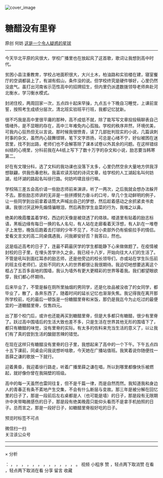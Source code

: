 ![cover_image](https://mmbiz.qpic.cn/mmbiz_jpg/OJNrVQetduoKM3APRJOJxgQ9kK1LibXDrs4BuqnN5icjlrUia8N35eiaJHGGVYJFABSANLxIaic2eHrdh6IvAv6boJg/0?wx_fmt=jpeg)

#  糖醋没有里脊

原创  何妨  [ 这是一个令人疑惑的星球 ](javascript:void\(0\);)

__ _ _ _ _

今天华北平原的风很大，学校广播里也在放起风了这首歌，歌词让我想到高中时代。

贫困小县注重教育，学校占地面积很大，大兴土木，柏油路和实验楼在建，寝室餐厅的空调都装上了，有湖有假山，条件没的说。但学校终究是硬件够好，心里仍然没底气。虽打出河南省示范性高中的招牌招生，但内里仍派遣数拨领导老师奔赴河北衡水，学习衡水模式。

封闭住校，两周回家一次，五点四十起床早操，九点五十下晚自习睡觉，上课前宣誓，按照考生成绩分层次，清北班实验班平行班，我都记忆犹新。

很不巧我是高中里很平庸的那种，高不成低不就，除了能写写文章投投稿聊表自己情绪外，是不显眼的存在，高中三年难免内心孤独。学校的秩序井然，环境优美，可我内心狂热但无以言说。那时候我很愤青，读了几部批判现实的小说，几篇讽刺时事的杂文，虽然内心鼓舞铿锵，笔下文字昂扬，可总是心绪不宁，好似被困在迷宫里，找不到出路，老师们也不会解答除了课本试卷以外其余的问题。在这样错综纠结的心境里，分科前我在A4纸上写下了数十万字的杂文和小说，励志要当韩寒第二。

好在有文理分科，选了文科的我功课也没落下太多，心里仍然空余大量地方供我浮想联翩，供我伤春悲秋。我喜欢读苏轼的诗词文章，给学校的人工湖起名叫何妨湖，给环湖的路起名叫徐行路。何妨吟啸且徐行嘛。

学校隔三差五会高价请一些励志师前来演讲，听了一两次，之后我就会想办法躲开不去。那些励志师讲的无非是一些拼搏努力奋斗的口号，举几个生动鲜明的例子，让一些同学到台前拿着话筒大声喊出自己的梦想，然后趁着感动之余抓紧卖书卖课。我很讨厌这种先煽情骗眼泪，然后再割学生韭菜的行为，我嗤之以鼻。

绝美的晚霞覆盖着学校，西边的天像是被烧透了的烙铁。楼道里有贴着的励志标语，黑板边缘有每日一换的名人名句，有人站在走廊看着天浮想，有人趴在一堆卷子上发愁，晚饭后跑着去打球的少年不见了，不过小卖部外仍有偷偷拉手的情侣。爱看文言文的高二同桌偶遇我，问我卿安好否？我答曰，然也。

这是临近高考的日子了，连最不羁最厌学的学生都能静下心来做做题了。在疫情被封校的日子里，在埋头苦学许久之余，我已经十八岁，开始向往大人们的生活了。不管是吼叫到面红耳赤的励志师，还是他旁边的校长领导们，亦或站在学生队伍前的班主任老师们，这些不同的大人的世界都很让我很期待。我迫切地想要逃离这个框占了五百多亩地的围墙，我认为墙外有更大更精彩的世界等着我。我们都望眼欲穿，我们都心怀期待。

后来毕业了，不管是躲在厕所里抽烟的男同学，还是化妆品被没收了的女同学，都毕业了，散了，各奔东西了，随着时间的延长记忆也渐渐失焦。我记得我在离开那所学校前，吃的最后一顿饭是一份糖醋里脊和米饭，那仍是我迄今为止吃过的最便宜的一道糖醋里脊，仅售四元。

出了那个校门后，或许也还能再买到糖醋里脊，但是大多都只有糖醋，很少有里脊了。跃过高中围墙后的生活大致也差不多，只是生活在世界其他无形的围墙下了，都只有糖醋的味觉，没有里脊的实际。有太多的佐料来充当生活的意义了，以让我们有了真的尝到生活的酸甜苦辣的错觉。

在现在这样只有糖醋没有里脊的日子里，我想起来了高中的一个下午。下午五点四十五下课前，同桌会问我说想听啥歌，今天她在广播站值班。我笑着说你随便找一首薛之谦的歌放一下就行。

迎着黄昏，我迎着徐行路走，听着广播里薛之谦在唱，所以到哪里都像快乐被燃起，就好像你曾在我隔壁的班级。

高中的每一天虽然也雷同往复，但不是千篇一律，而是自然而然。我知道我和身边人的青春正有条不紊地产生交集，不会有什么断层与变故。那三年是被分解在回忆里的日子了，那是一段前后左右桌都是人（也可能是墙）的日子，那是段有无限期许中夹带略微感伤的日子，那是段有绝美晚霞只能仰头看而不是拿手机拍照的日子。总而言之，那是一段好日子，如糖醋里脊般好吃的日子。

  

  

预览时标签不可点

微信扫一扫  
关注该公众号





****



****



×  分析

：  ，  ，  ，  ，  ，  ，  ，  ，  ，  ，  ，  ，  。  视频  小程序  赞  ，轻点两下取消赞  在看  ，轻点两下取消在看
分享  留言  收藏

